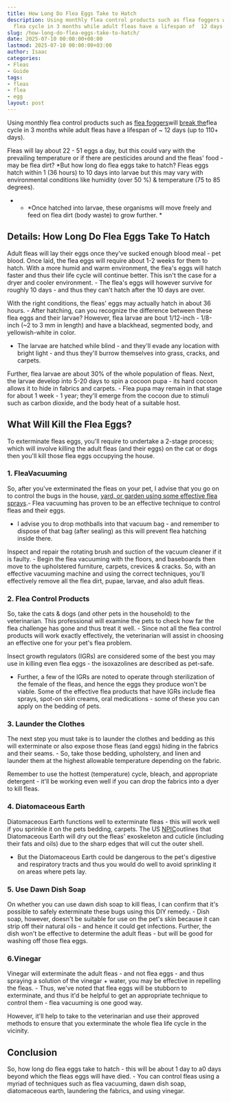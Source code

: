 ```yaml
---
title: How Long Do Flea Eggs Take to Hatch
description: Using monthly flea control products such as flea foggers will break the-life-cycle
  flea cycle in 3 months while adult fleas have a lifespan of  12 days up to...
slug: /how-long-do-flea-eggs-take-to-hatch/
date: 2025-07-10 00:00:00+00:00
lastmod: 2025-07-10 00:00:00+03:00
author: Isaac
categories:
- Fleas
- Guide
tags:
- fleas
- flea
- egg
layout: post
---
```

Using monthly flea control products such as [flea foggers](https://pestpolicy.com/best-fogger-for-[fleas](https://pestpolicy.com/flea-eggs-vs-dandruff/)/)will [break the](https://pestpolicy.com/how-long-does-it-take-to-break-the-[flea](https://pestpolicy.com/what-do-flea-eggs-look-like/)-life-cycle/)flea cycle in 3 months while adult fleas have a lifespan of ~ 12 days (up to 110+ days).

Fleas will lay about 22 - 51 eggs a day, but this could vary with the prevailing temperature or if there are pesticides around and the fleas' food - may be flea dirt? *But how long do flea eggs take to hatch? Fleas eggs hatch within 1 (36 hours) to 10 days into larvae but this may vary with environmental conditions like humidity (over 50 %) & temperature (75 to 85 degrees).

* - *Once hatched into larvae, these organisms will move freely and feed on flea dirt (body waste) to grow further. *

##  Details: How Long Do Flea Eggs Take To Hatch

Adult fleas will lay their eggs once they've sucked enough blood meal - pet blood. Once laid, the flea eggs will require about 1-2 weeks for them to hatch. With a more humid and warm environment, the flea's eggs will hatch faster and thus their life cycle will continue better. This isn't the case for a dryer and cooler environment. - The flea's eggs will however survive for roughly 10 days - and thus they can't hatch after the 10 days are over.

With the right conditions, the fleas' eggs may actually hatch in about 36 hours. - After hatching, can you recognize the difference between these flea eggs and their larvae? However, flea larvae are bout 1/12-inch - 1/8-inch (~2 to 3 mm in length) and have a blackhead, segmented body, and yellowish-white in color.

- The larvae are hatched while blind - and they'll evade any location with bright light - and thus they'll burrow themselves into grass, cracks, and carpets.

Further, flea larvae are about 30% of the whole population of fleas. Next, the larvae develop into 5-20 days to spin a cocoon pupa - its hard cocoon allows it to hide in fabrics and carpets. - Flea pupa may remain in that stage for about 1 week - 1 year; they'll emerge from the cocoon due to stimuli such as carbon dioxide, and the body heat of a suitable host.

##  What Will Kill the Flea Eggs?

To exterminate fleas eggs, you'll require to undertake a 2-stage process; which will involve killing the adult fleas (and their eggs) on the cat or dogs then you'll kill those flea eggs occupying the house.

###  **1. FleaVacuuming**

So, after you've exterminated the fleas on your pet, I advise that you go on to control the bugs in the house, [yard, or garden using some effective flea sprays](https://pestpolicy.com/best-flea-spray-for-yard/).- Flea vacuuming has proven to be an effective technique to control fleas and their eggs.

- I advise you to drop mothballs into that vacuum bag - and remember to dispose of that bag (after sealing) as this will prevent flea hatching inside there.

Inspect and repair the rotating brush and suction of the vacuum cleaner if it is faulty. - Begin the flea vacuuming with the floors, and baseboards then move to the upholstered furniture, carpets, crevices & cracks. So, with an effective vacuuming machine and using the correct techniques, you'll effectively remove all the flea dirt, pupae, larvae, and also adult fleas.

###  **2. Flea Control Products**

So, take the cats & dogs (and other pets in the household) to the veterinarian. This professional will examine the pets to check how far the flea challenge has gone and thus treat it well. - Since not all the flea control products will work exactly effectively, the veterinarian will assist in choosing an effective one for your pet's flea problem.

Insect growth regulators (IGRs) are considered some of the best you may use in killing even flea eggs - the isoxazolines are described as pet-safe.

- Further, a few of the IGRs are noted to operate through sterilization of the female of the fleas, and hence the eggs they produce won't be viable. Some of the effective flea products that have IGRs include flea sprays, spot-on skin creams, oral medications - some of these you can apply on the bedding of pets.

###  **3. Launder the Clothes**

The next step you must take is to launder the clothes and bedding as this will exterminate or also expose those fleas (and eggs) hiding in the fabrics and their seams. - So, take those bedding, upholstery, and linen and launder them at the highest allowable temperature depending on the fabric.

Remember to use the hottest (temperature) cycle, bleach, and appropriate detergent - it'll be working even well if you can drop the fabrics into a dyer to kill fleas.

###  4. Diatomaceous Earth

Diatomaceous Earth functions well to exterminate fleas - this will work well if you sprinkle it on the pets bedding, carpets. The US [NPIC](http://npic.orst.edu/factsheets/degen.html#products)outlines that Diatomaceous Earth will dry out the fleas' exoskeleton and cuticle (including their fats and oils) due to the sharp edges that will cut the outer shell.

- But the Diatomaceous Earth could be dangerous to the pet's digestive and respiratory tracts and thus you would do well to avoid sprinkling it on areas where pets lay.

###  5. Use Dawn Dish Soap

On whether you can use dawn dish soap to kill fleas, I can confirm that it's possible to safely exterminate these bugs using this DIY remedy. - Dish soap, however, doesn't be suitable for use on the pet's skin because it can strip off their natural oils - and hence it could get infections. Further, the dish won't be effective to determine the adult fleas - but will be good for washing off those flea eggs.

###  6.Vinegar

Vinegar will exterminate the adult fleas - and not flea eggs - and thus spraying a solution of the vinegar + water, you may be effective in repelling the fleas. - Thus, we've noted that flea eggs will be stubborn to exterminate, and thus it'd be helpful to get an appropriate technique to control them - flea vacuuming is one good way.

However, it'll help to take to the veterinarian and use their approved methods to ensure that you exterminate the whole flea life cycle in the vicinity.

##  Conclusion

So, how long do flea eggs take to hatch - this will be about 1 day to a0 days beyond which the fleas eggs will have died. - You can control fleas using a myriad of techniques such as flea vacuuming, dawn dish soap, diatomaceous earth, laundering the fabrics, and using vinegar.
